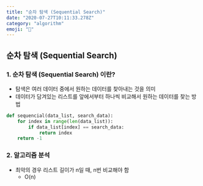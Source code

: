 ```yaml
---
title: "순차 탐색 (Sequential Search)"
date: "2020-07-27T10:11:33.278Z"
category: "algorithm"
emoji: "🌱"
---
```


## 순차 탐색 (Sequential Search)

### 1. 순차 탐색 (Sequential Search) 이란?
* 탐색은 여러 데이터 중에서 원하는 데이터를 찾아내는 것을 의미
* 데이터가 담겨있는 리스트를 앞에서부터 하나씩 비교해서 원하는 데이터를 찾는 방법


```python
def sequencial(data_list, search_data):
    for index in range(len(data_list)):
        if data_list[index] == search_data:
            return index
    return -1
```

### 2. 알고리즘 분석
* 최악의 경우 리스트 길이가 n일 때, n번 비교해야 함
  - O(n)
